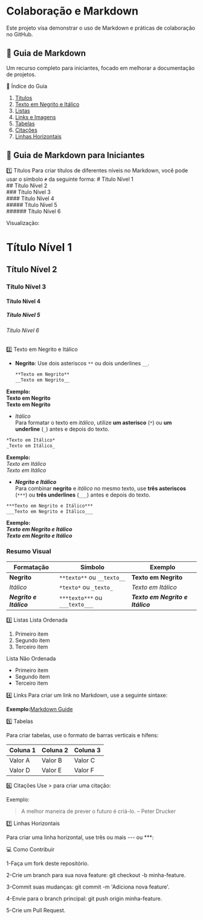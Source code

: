 # Colaboração e Markdown
Este projeto visa demonstrar o uso de Markdown e práticas de colaboração no GitHub.
## 📝 Guia de Markdown
Um recurso completo para iniciantes, focado em melhorar a documentação de projetos.

📖 Índice do Guia

1. [Títulos](#títulos)  
2. [Texto em Negrito e Itálico](#texto-em-negrito-e-itálico)  
3. [Listas](#listas)  
4. [Links e Imagens](#links-e-imagens)  
5. [Tabelas](#tabelas)  
6. [Citações](#citações)  
7. [Linhas Horizontais](#linhas-horizontais)  


## 📌 Guia de Markdown para Iniciantes

1️⃣ Títulos
Para criar títulos de diferentes níveis no Markdown, você pode usar o símbolo `#` da seguinte forma:
\# Título Nível 1  
\## Título Nível 2  
\### Título Nível 3  
\#### Título Nível 4  
\##### Título Nível 5  
\###### Título Nível 6

Visualização:
# Título Nível 1

## Título Nível 2

### Título Nível 3

#### Título Nível 4

##### Título Nível 5

###### Título Nível 6

2️⃣ Texto em Negrito e Itálico
- **Negrito**: Use dois asteriscos `**` ou dois underlines `__`.
  ```markdown
  **Texto em Negrito**
  __Texto em Negrito__
**Exemplo:**  
**Texto em Negrito**  
__Texto em Negrito__  
- *Itálico*  
Para formatar o texto em *itálico*, utilize **um asterisco** (`*`) ou **um underline** (`_`) antes e depois do texto.  
```markdown  
*Texto em Itálico*  
_Texto em Itálico_  
```  
**Exemplo:**  
*Texto em Itálico*  
_Texto em Itálico_  
- ***Negrito e Itálico***  
Para combinar **negrito** e *itálico* no mesmo texto, use **três asteriscos** (`***`) ou **três underlines** (`___`) antes e depois do texto.  
```markdown  
***Texto em Negrito e Itálico***  
___Texto em Negrito e Itálico___  
```  
**Exemplo:**  
***Texto em Negrito e Itálico***  
___Texto em Negrito e Itálico___  
### Resumo Visual  
| Formatação           | Símbolo                   | Exemplo                     |
|----------------------|---------------------------|-----------------------------|
| **Negrito**          | `**texto**` ou `__texto__`| **Texto em Negrito**        |
| *Itálico*            | `*texto*` ou `_texto_`    | *Texto em Itálico*          |
| ***Negrito e Itálico*** | `***texto***` ou `___texto___` | ***Texto em Negrito e Itálico*** |

3️⃣ Listas
Lista Ordenada
1. Primeiro item  
2. Segundo item  
3. Terceiro item 

Lista Não Ordenada
- Primeiro item  
- Segundo item  
- Terceiro item

4️⃣ Links 
Para criar um link no Markdown, use a seguinte sintaxe:  

**Exemplo:**[Markdown Guide](https://www.markdownguide.org/)

5️⃣ Tabelas

Para criar tabelas, use o formato de barras verticais e hífens:

| Coluna 1 | Coluna 2 | Coluna 3 |  
|----------|----------|----------|  
| Valor A  | Valor B  | Valor C  |  
| Valor D  | Valor E  | Valor F  |  


6️⃣ Citações
Use > para criar uma citação:

Exemplo:
>A melhor maneira de prever o futuro é criá-lo. – Peter Drucker


7️⃣ Linhas Horizontais

Para criar uma linha horizontal, use três ou mais --- ou ***:


💻 Como Contribuir


1-Faça um fork deste repositório.

2-Crie um branch para sua nova feature: git checkout -b minha-feature.

3-Commit suas mudanças: git commit -m 'Adiciona nova feature'.

4-Envie para o branch principal: git push origin minha-feature.

5-Crie um Pull Request.



